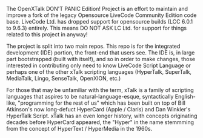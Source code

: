 The OpenXTalk DON'T PANIC Edition! Project is an effort to maintain and improve a fork of the legacy Opensource LiveCode Community Edition code base.
LiveCode Ltd. has dropped support for opensource builds (LCC 6.0.1 to 9.6.3) entirely. This means DO NOT ASK LC Ltd. for support for things related to this project in anyway!

The project is split into two main repos. This repo is for the integrated development (IDE) portion, the front-end that users see. The IDE is, in large part bootstrapped (built with itself), and so in order to make changes, those interested in contributing only need to know LiveCode Script Language or perhaps one of the other xTalk scripting languages (HyperTalk, SuperTalk, MediaTalk, Lingo, SenseTalk, OpenXION, etc.) 

For those that may be unfamiliar with the term, xTalk is a family of scripting languages that aspires to be natural-language-esque, syntactically English-like, "programming for the rest of us" which has been built on top of Bill Atkinson's now long-defuct HyperCard (Apple / Claris) and Dan Winkler's HyperTalk Script. xTalk has an even longer history, with concepts originating decades before HyperCard appeared, the "Hyper" in the name stemmming from the concept of HyperText / HyperMedia in the 1960s.
